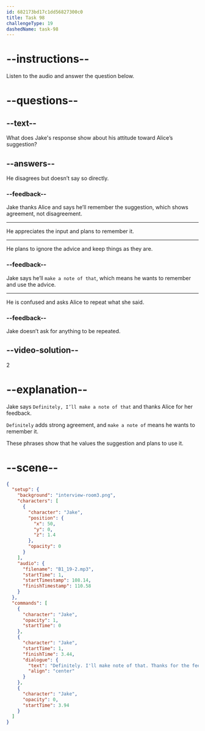 ```yaml
---
id: 682173bd17c1dd56827300c0
title: Task 98
challengeType: 19
dashedName: task-98
---
```


<!-- (Audio) Jake: Definitely, I’ll make a note of that. Thanks for the feedback, Alice. -->

# --instructions--

Listen to the audio and answer the question below.

# --questions--

## --text--

What does Jake's response show about his attitude toward Alice’s suggestion?

## --answers--

He disagrees but doesn’t say so directly.

### --feedback--

Jake thanks Alice and says he’ll remember the suggestion, which shows agreement, not disagreement.

---

He appreciates the input and plans to remember it.

---

He plans to ignore the advice and keep things as they are.

### --feedback--

Jake says he’ll `make a note of that`, which means he wants to remember and use the advice.

---

He is confused and asks Alice to repeat what she said.

### --feedback--

Jake doesn’t ask for anything to be repeated.

## --video-solution--

2

# --explanation--

Jake says `Definitely, I’ll make a note of that` and thanks Alice for her feedback.

`Definitely` adds strong agreement, and `make a note of` means he wants to remember it.

These phrases show that he values the suggestion and plans to use it.

# --scene--

```json
{
  "setup": {
    "background": "interview-room3.png",
    "characters": [
      {
        "character": "Jake",
        "position": {
          "x": 50,
          "y": 0,
          "z": 1.4
        },
        "opacity": 0
      }
    ],
    "audio": {
      "filename": "B1_19-2.mp3",
      "startTime": 1,
      "startTimestamp": 108.14,
      "finishTimestamp": 110.58
    }
  },
  "commands": [
    {
      "character": "Jake",
      "opacity": 1,
      "startTime": 0
    },
    {
      "character": "Jake",
      "startTime": 1,
      "finishTime": 3.44,
      "dialogue": {
        "text": "Definitely. I'll make note of that. Thanks for the feedback, Alice.",
        "align": "center"
      }
    },
    {
      "character": "Jake",
      "opacity": 0,
      "startTime": 3.94
    }
  ]
}
```
